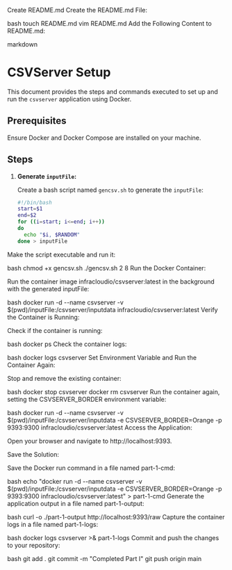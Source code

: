 Create README.md
Create the README.md File:

bash
touch README.md
vim README.md
Add the Following Content to README.md:

markdown
# CSVServer Setup

This document provides the steps and commands executed to set up and run the `csvserver` application using Docker.

## Prerequisites

Ensure Docker and Docker Compose are installed on your machine.

## Steps

1. **Generate `inputFile`:**

   Create a bash script named `gencsv.sh` to generate the `inputFile`:

   ```bash
   #!/bin/bash
   start=$1
   end=$2
   for ((i=start; i<=end; i++))
   do
     echo "$i, $RANDOM"
   done > inputFile
Make the script executable and run it:

bash
chmod +x gencsv.sh
./gencsv.sh 2 8
Run the Docker Container:

Run the container image infracloudio/csvserver:latest in the background with the generated inputFile:

bash
docker run -d --name csvserver -v $(pwd)/inputFile:/csvserver/inputdata infracloudio/csvserver:latest
Verify the Container is Running:

Check if the container is running:

bash
docker ps
Check the container logs:

bash
docker logs csvserver
Set Environment Variable and Run the Container Again:

Stop and remove the existing container:

bash
docker stop csvserver
docker rm csvserver
Run the container again, setting the CSVSERVER_BORDER environment variable:

bash
docker run -d --name csvserver -v $(pwd)/inputFile:/csvserver/inputdata -e CSVSERVER_BORDER=Orange -p 9393:9300 infracloudio/csvserver:latest
Access the Application:

Open your browser and navigate to http://localhost:9393.

Save the Solution:

Save the Docker run command in a file named part-1-cmd:

bash
echo "docker run -d --name csvserver -v $(pwd)/inputFile:/csvserver/inputdata -e CSVSERVER_BORDER=Orange -p 9393:9300 infracloudio/csvserver:latest" > part-1-cmd
Generate the application output in a file named part-1-output:

bash
curl -o ./part-1-output http://localhost:9393/raw
Capture the container logs in a file named part-1-logs:

bash
docker logs csvserver >& part-1-logs
Commit and push the changes to your repository:

bash
git add .
git commit -m "Completed Part I"
git push origin main
